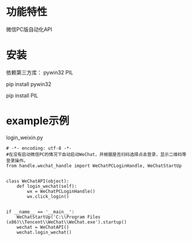 # 功能特性
微信PC版自动化API

# 安装
依赖第三方库： pywin32  PIL

pip install pywin32 

pip install PIL


# example示例

login_weixin.py 

```
# -*- encoding: utf-8 -*-
#在没有启动微信PC的情况下自动启动WeChat，并根据是否扫码选择点击登录，显示二维码等登录操作。
from handle.wechat_handle import WeChatPCLoginHandle, WeChatStartUp


class WeChatAPI(object):
    def login_wechat(self):
        wx = WeChatPCLoginHandle()
        wx.click_login()


if __name__ == '__main__':
    WeChatStartUp('C:\\Program Files (x86)\\Tencent\\WeChat\\WeChat.exe').startup()
    wechat = WeChatAPI()
    wechat.login_wechat()

```
